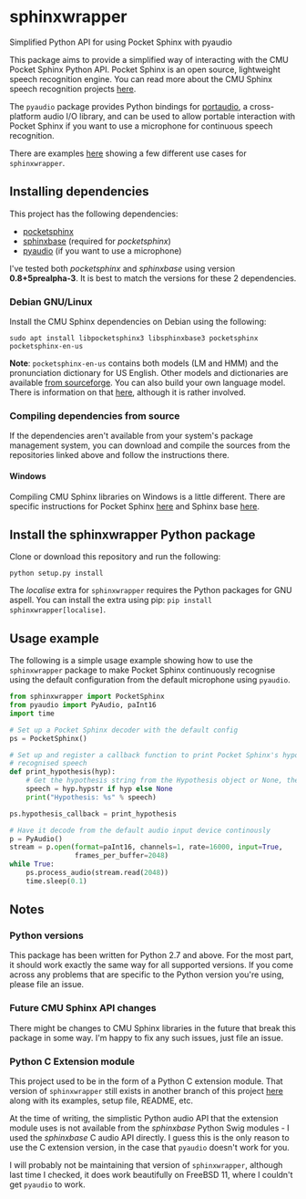 # sphinxwrapper
Simplified Python API for using Pocket Sphinx with pyaudio

This package aims to provide a simplified way of interacting with the CMU Pocket Sphinx Python API. Pocket Sphinx is an open source, lightweight speech recognition engine. You can read more about the CMU Sphinx speech recognition projects [here](https://cmusphinx.github.io/wiki/).

The `pyaudio` package provides Python bindings for [portaudio](http://www.portaudio.com/), a cross-platform audio I/O library, and can be used to allow portable interaction with Pocket Sphinx if you want to use a microphone for continuous speech recognition.

There are examples [here](examples/) showing a few different use cases for `sphinxwrapper`.

## Installing dependencies
This project has the following dependencies:
- [pocketsphinx](https://github.com/cmusphinx/pocketsphinx)
- [sphinxbase](https://github.com/cmusphinx/sphinxbase) (required for *pocketsphinx*)
- [pyaudio](http://people.csail.mit.edu/hubert/pyaudio/) (if you want to use a microphone)

I've tested both *pocketsphinx* and *sphinxbase* using version **0.8+5prealpha-3**. It is best to match the versions for these 2 dependencies.

### Debian GNU/Linux
Install the CMU Sphinx dependencies on Debian using the following:
``` Shell
sudo apt install libpocketsphinx3 libsphinxbase3 pocketsphinx pocketsphinx-en-us
```

**Note**: `pocketsphinx-en-us` contains both models (LM and HMM) and the pronunciation dictionary for US English. Other models and dictionaries are available [from sourceforge](https://sourceforge.net/projects/cmusphinx/files/Acoustic%20and%20Language%20Models/). You can also build your own language model. There is information on that [here](https://cmusphinx.github.io/wiki/tutoriallm/#language-models), although it is rather involved.

### Compiling dependencies from source
If the dependencies aren't available from your system's package management system, you can download and compile the sources from the repositories linked above and follow the instructions there. 

#### Windows
Compiling CMU Sphinx libraries on Windows is a little different. There are specific instructions for Pocket Sphinx [here](https://github.com/cmusphinx/pocketsphinx#ms-windows-ms-visual-studio-2010-or-newer---we-test-with-vc-2010-express) and Sphinx base [here](https://github.com/cmusphinx/sphinxbase#ms-windows-installation).

## Install the sphinxwrapper Python package
Clone or download this repository and run the following:
``` Shell 
python setup.py install
```

The *localise* extra for `sphinxwrapper` requires the Python packages for GNU aspell. You can install the extra using pip: `pip install sphinxwrapper[localise]`.

## Usage example
The following is a simple usage example showing how to use the `sphinxwrapper` package to make Pocket Sphinx continuously recognise using the default configuration from the default microphone using `pyaudio`.
``` Python
from sphinxwrapper import PocketSphinx
from pyaudio import PyAudio, paInt16
import time

# Set up a Pocket Sphinx decoder with the default config
ps = PocketSphinx()

# Set up and register a callback function to print Pocket Sphinx's hypothesis for 
# recognised speech
def print_hypothesis(hyp):
    # Get the hypothesis string from the Hypothesis object or None, then print it
    speech = hyp.hypstr if hyp else None
    print("Hypothesis: %s" % speech)

ps.hypothesis_callback = print_hypothesis

# Have it decode from the default audio input device continously
p = PyAudio()
stream = p.open(format=paInt16, channels=1, rate=16000, input=True,
                frames_per_buffer=2048)
while True:
    ps.process_audio(stream.read(2048))
    time.sleep(0.1)

```

## Notes
### Python versions
This package has been written for Python 2.7 and above. For the most part, it should work exactly the same way for all supported versions. If you come across any problems that are specific to the Python version you're using, please file an issue.

### Future CMU Sphinx API changes
There might be changes to CMU Sphinx libraries in the future that break this package in some way. I'm happy to fix any such issues, just file an issue.

### Python C Extension module
This project used to be in the form of a Python C extension module. That version of `sphinxwrapper` still exists in another branch of this project [here](https://github.com/Danesprite/sphinxwrapper/tree/c-extension) along with its examples, setup file, README, etc.

At the time of writing, the simplistic Python audio API that the extension module uses is not available from the *sphinxbase* Python Swig modules - I used the *sphinxbase* C audio API directly. I guess this is the only reason to use the C extension version, in the case that `pyaudio` doesn't work for you.

I will probably not be maintaining that version of `sphinxwrapper`, although last time I checked, it does work beautifully on FreeBSD 11, where I couldn't get `pyaudio` to work.

